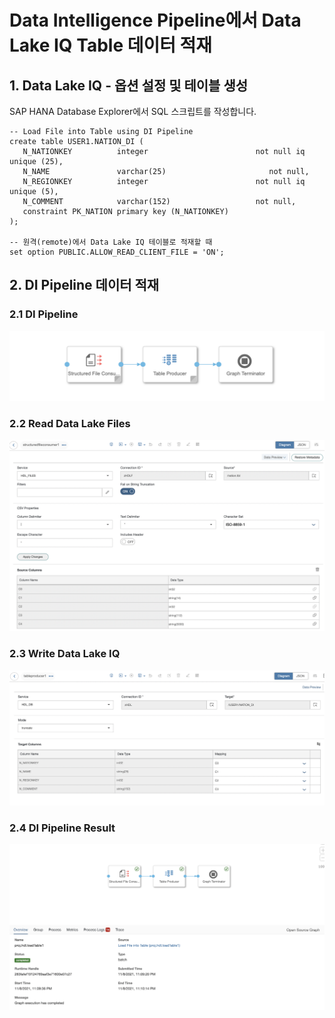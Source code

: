 # Data Intelligence Pipeline에서 Data Lake IQ Table 데이터 적재

## 1. Data Lake IQ - 옵션 설정 및 테이블 생성

SAP HANA Database Explorer에서 SQL 스크립트를 작성합니다.<br>

    -- Load File into Table using DI Pipeline
    create table USER1.NATION_DI (
       N_NATIONKEY          integer                        not null iq unique (25),
       N_NAME               varchar(25)                       not null,
       N_REGIONKEY          integer                        not null iq unique (5),
       N_COMMENT            varchar(152)                   not null,
       constraint PK_NATION primary key (N_NATIONKEY)
    );
    
    -- 원격(remote)에서 Data Lake IQ 테이블로 적재할 때
    set option PUBLIC.ALLOW_READ_CLIENT_FILE = 'ON';

## 2. DI Pipeline 데이터 적재

### 2.1 DI Pipeline

![](Images/di_hdl_pipeline.png)<br>

### 2.2 Read Data Lake Files

![](Images/di_hdlf_read.png)<br>

### 2.3 Write Data Lake IQ

![](Images/di_hdl_write.png)<br>

### 2.4 DI Pipeline Result

![](Images/di_hdl_result.png)<br>


